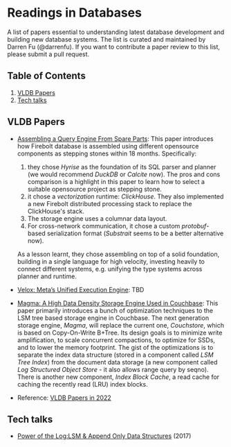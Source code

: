 # Readings in Databases

A list of papers essential to understanding latest database development and building new database systems. The list is curated and maintained by Darren Fu (@darrenfu). If you want to contribute a paper review to this list, please submit a pull request. 

## <a name='TOC'>Table of Contents</a>

  1. [VLDB Papers](#vldb)
  2. [Tech talks](#techtalks)


## <a name='vldb-papers'> VLDB Papers
* [Assembling a Query Engine From Spare Parts](https://www.firebolt.io/content/firebolt-vldb-cdms-2022): This paper introduces how Firebolt database is assembled using different opensource components as stepping stones within 18 months. Specifically:
  1. they chose *Hyrise* as the foundation of its SQL parser and planner (we would recommend *DuckDB* or *Calcite* now). The pros and cons comparison is a highlight in this paper to learn how to select a suitable opensource project as stepping stone.
  1. it chose a *vectorization* runtime: *ClickHouse*. They also implemented a new Firebolt distributed processing stack to replace the ClickHouse's stack.
  1. The storage engine uses a columnar data layout.
  1. For cross-network communication, it chose a custom *protobuf*-based serialization format (*Substrait* seems to be a better alternative now).  
  
    As a lesson learnt, they chose assembling on top of a solid foundation, building in a single language for high velocity, investing heavily to connect different systems, e.g. unifying the type systems across planner and runtime. 
* [Velox: Meta’s Unified Execution Engine](https://research.facebook.com/file/477542930588455/Velox-Metas-Unified-Execution-Engine-p1030-pedreira-cr2-1.pdf): TBD
* [Magma: A High Data Density Storage Engine Used in Couchbase](https://www.vldb.org/pvldb/vol15/p3496-lakshman.pdf): This paper primarily introduces a bunch of optimization techniques to the LSM tree based storage engine in Couchbase. The next generation storage engine, *Magma*, will replace the current one, *Couchstore*, which is based on Copy-On-Write B+Tree. Its design goals is to minimize write amplification, to scale concurrent compactions, to optimize for SSDs, and to lower the memory footprint. The gist of the optimizations is to separate the index data structure (stored in a component called *LSM Tree Index*) from the document data storage (a new component called *Log Structured Object Store* - it also allows range query by seqno). There is another new component, *Index Block Cache*, a read cache for caching the recently read (LRU) index blocks.
* Reference: [VLDB Papers in 2022](https://vldb.org/2022/?paper-session)

## <a name='tech-talks'> Tech talks
* [Power of the Log:LSM & Append Only Data Structures](https://www.infoq.com/presentations/lsm-append-data-structures/) (2017)
  
